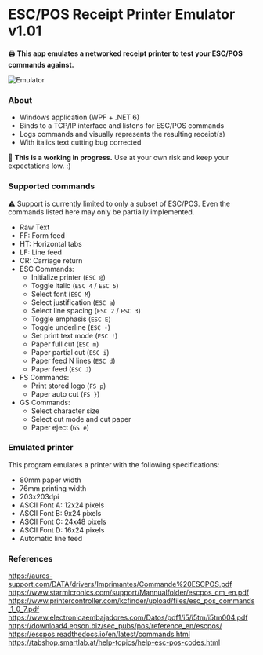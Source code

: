 ﻿# ESC/POS Receipt Printer Emulator v1.01
🖨️ **This app emulates a networked receipt printer to test your ESC/POS commands against.**

![Emulator](https://user-images.githubusercontent.com/6772638/160160456-faf28c07-72ac-43c4-907f-6258376cd483.png)

### About
- Windows application (WPF + .NET 6)
- Binds to a TCP/IP interface and listens for ESC/POS commands
- Logs commands and visually represents the resulting receipt(s)
- With italics text cutting bug corrected

👷 **This is a working in progress.** Use at your own risk and keep your expectations low. :)

### Supported commands

⚠️ Support is currently limited to only a subset of ESC/POS. Even the commands listed here may only be partially implemented.

- Raw Text
- FF: Form feed
- HT: Horizontal tabs
- LF: Line feed
- CR: Carriage return
- ESC Commands:
  - Initialize printer (`ESC @`)
  - Toggle italic (`ESC 4` / `ESC 5`)
  - Select font (`ESC M`)
  - Select justification (`ESC a`)
  - Select line spacing (`ESC 2` / `ESC 3`)
  - Toggle emphasis (`ESC E`)
  - Toggle underline (`ESC -`)
  - Set print text mode (`ESC !`)
  - Paper full cut (`ESC m`)
  - Paper partial cut (`ESC i`)
  - Paper feed N lines (`ESC d`)
  - Paper feed (`ESC J`)
- FS Commands:
  - Print stored logo (`FS p`)
  - Paper auto cut (`FS }`)
- GS Commands:
  - Select character size 
  - Select cut mode and cut paper
  - Paper eject (`GS e`)

### Emulated printer

This program emulates a printer with the following specifications:

 - 80mm paper width
 - 76mm printing width
 - 203x203dpi
 - ASCII Font A: 12x24 pixels
 - ASCII Font B: 9x24 pixels
 - ASCII Font C: 24x48 pixels
 - ASCII Font D: 16x24 pixels
 - Automatic line feed

### References

https://aures-support.com/DATA/drivers/Imprimantes/Commande%20ESCPOS.pdf<br>
https://www.starmicronics.com/support/Mannualfolder/escpos_cm_en.pdf<br>
https://www.printercontroller.com/kcfinder/upload/files/esc_pos_commands_1_0_7.pdf<br>
https://www.electronicaembajadores.com/Datos/pdf1/i5/i5tm/i5tm004.pdf<br>
https://download4.epson.biz/sec_pubs/pos/reference_en/escpos/<br>
https://escpos.readthedocs.io/en/latest/commands.html<br>
https://tabshop.smartlab.at/help-topics/help-esc-pos-codes.html<br>
